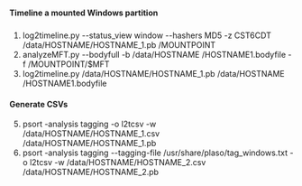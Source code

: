 #### Timeline a mounted Windows partition  
#####
1. log2timeline.py --status_view window --hashers MD5 -z CST6CDT /data/HOSTNAME/HOSTNAME_1.pb /MOUNTPOINT  
2. analyzeMFT.py --bodyfull -b /data/HOSTNAME /HOSTNAME1.bodyfile -f /MOUNTPOINT/\$MFT  
3. log2timeline.py  /data/HOSTNAME/HOSTNAME_1.pb /data/HOSTNAME /HOSTNAME1.bodyfile  
   
#### Generate CSVs  
5. psort -analysis tagging -o l2tcsv -w /data/HOSTNAME/HOSTNAME_1.csv /data/HOSTNAME/HOSTNAME_1.pb  
6. psort -analysis tagging --tagging-file /usr/share/plaso/tag_windows.txt -o l2tcsv -w /data/HOSTNAME/HOSTNAME_2.csv /data/HOSTNAME/HOSTNAME_2.pb  
